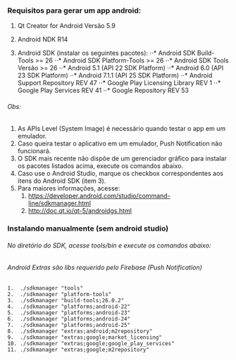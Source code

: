 ### Requisitos para gerar um app android:

1. Qt Creator for Android Versão 5.9

2. Android NDK R14

3. Android SDK (instalar os seguintes pacotes):
⋅⋅* Android SDK Build-Tools >= 26
⋅⋅* Android SDK Platform-Tools >= 26
⋅⋅* Android SDK Tools Versão >= 26
⋅⋅* Android 5.1 (API 22 SDK Platform)
⋅⋅* Android 6.0 (API 23 SDK Platform)
⋅⋅* Android 7.1.1 (API 25 SDK Platform)
⋅⋅* Android Support Repository REV 47
⋅⋅* Google Play Licensing Library REV 1
⋅⋅* Google Play Services REV 41
⋅⋅* Google Repository REV 53

###### Obs:
1. As APIs Level (System Image) é necessário quando testar o app em um emulador.
2. Caso queira testar o aplicativo em um emulador, Push Notification não funcionará.
3. O SDK mais recente não dispõe de um gerenciador gráfico para instalar os pacotes listados acima, execute os comandos abaixo.
4. Caso use o Android Studio, marque os checkbox correspondentes aos itens do Android SDK (item 3).
5. Para maiores informações, acesse:
    1. https://developer.android.com/studio/command-line/sdkmanager.html
    2. http://doc.qt.io/qt-5/androidgs.html

### Instalando manualmente (sem android studio)
###### No diretório do SDK, acesse tools/bin e execute os comandos abaixo:
###### Android Extras são libs requerido pelo Firebase (Push Notification)
    1.  ./sdkmanager "tools"
    2.  ./sdkmanager "platform-tools"
    3.  ./sdkmanager "build-tools;26.0.2"
    4.  ./sdkmanager "platforms;android-22"
    5.  ./sdkmanager "platforms;android-23"
    6.  ./sdkmanager "platforms;android-24"
    7.  ./sdkmanager "platforms;android-25"
    8.  ./sdkmanager "extras;android;m2repository"
    9.  ./sdkmanager "extras;google;market_licensing"
    10. ./sdkmanager "extras;google;google_play_services"
    11. ./sdkmanager "extras;google;m2repository"
